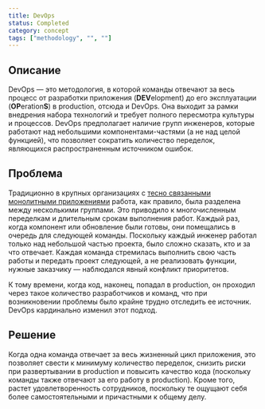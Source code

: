 ```yaml
---
title: DevOps
status: Completed
category: concept
tags: ["methodology", "", ""]
---
```


## Описание

DevOps — это методология, в которой команды отвечают за весь процесс от разработки приложения (**DEV**elopment) 
до его эксплуатации (**OP**eration**S**) в production, отсюда и DevOps.
Она выходит за рамки внедрения набора технологий и требует полного пересмотра культуры и процессов.
DevOps предполагает наличие групп инженеров, которые работают над небольшими компонентами-частями (а не над целой функцией), 
что позволяет сократить количество переделок, являющихся распространенным источником ошибок.

## Проблема

Традиционно в крупных организациях с [тесно связанными](/tightly-coupled-architectures/) [монолитными приложениями](/monolithic-apps/) 
работа, как правило, была разделена между несколькими группами.
Это приводило к многочисленным переделкам и длительным срокам выполнения работ.
Каждый раз, когда компонент или обновление были готовы, они помещались в очередь для следующей команды.
Поскольку каждый инженер работал только над небольшой частью проекта, было сложно сказать, кто и за что отвечает.
Каждая команда стремилась выполнить свою часть работы и передать проект следующей, а не реализовать функции, нужные заказчику — 
наблюдался явный конфликт приоритетов.

К тому времени, когда код, наконец, попадал в production, он проходил через такое количество разработчиков и команд, 
что при возникновении проблемы было крайне трудно отследить ее источник.
DevOps кардинально изменил этот подход.

## Решение

Когда одна команда отвечает за весь жизненный цикл приложения, это позволяет свести к минимуму количество переделок, 
снизить риски при развертывании в production и повысить качество кода (поскольку команды также отвечают за его работу в production). 
Кроме того, растет удовлетворенность сотрудников, поскольку те ощущают себя более самостоятельными и причастными к общему делу.
